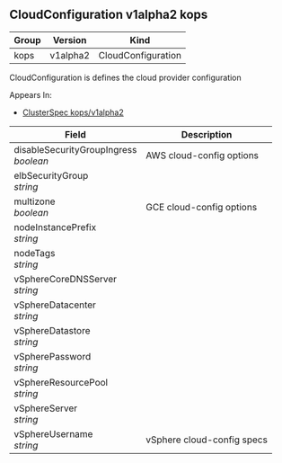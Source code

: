 ## CloudConfiguration v1alpha2 kops

Group        | Version     | Kind
------------ | ---------- | -----------
kops | v1alpha2 | CloudConfiguration



CloudConfiguration is defines the cloud provider configuration

<aside class="notice">
Appears In:

<ul> 
<li><a href="#clusterspec-v1alpha2-kops">ClusterSpec kops/v1alpha2</a></li>
</ul></aside>

Field        | Description
------------ | -----------
disableSecurityGroupIngress <br /> *boolean*    | AWS cloud-config options
elbSecurityGroup <br /> *string*    | 
multizone <br /> *boolean*    | GCE cloud-config options
nodeInstancePrefix <br /> *string*    | 
nodeTags <br /> *string*    | 
vSphereCoreDNSServer <br /> *string*    | 
vSphereDatacenter <br /> *string*    | 
vSphereDatastore <br /> *string*    | 
vSpherePassword <br /> *string*    | 
vSphereResourcePool <br /> *string*    | 
vSphereServer <br /> *string*    | 
vSphereUsername <br /> *string*    | vSphere cloud-config specs

